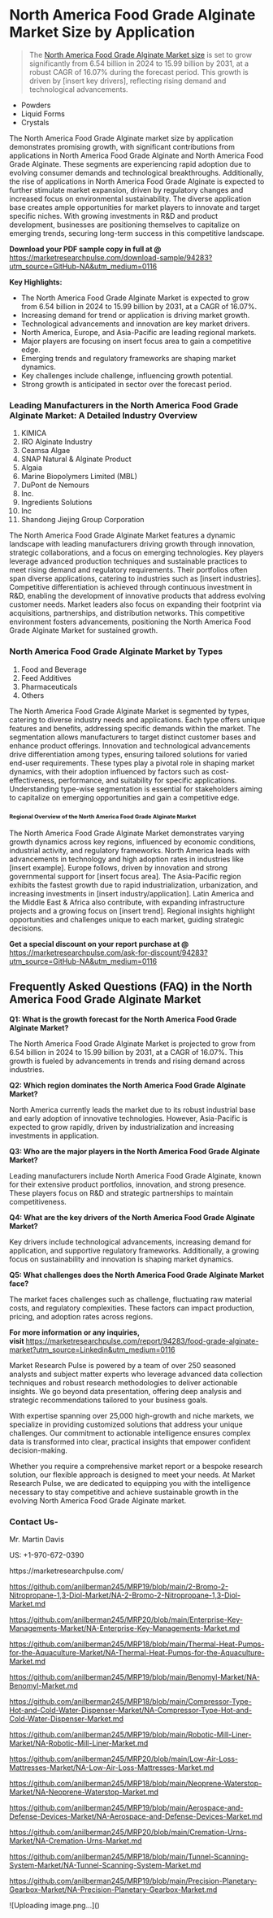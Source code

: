 <h1>North America Food Grade Alginate Market&nbsp;Size by Application</h1><blockquote><p>The <a href="https://marketresearchpulse.com/download-sample/94283?utm_source=GitHub-NA&amp;utm_medium=0116">North America Food Grade Alginate Market size</a> is set to grow significantly from 6.54 billion in 2024 to 15.99 billion by 2031, at a robust CAGR of 16.07% during the forecast period. This growth is driven by [insert key drivers], reflecting rising demand and technological advancements.</p></blockquote><ul><li>Powders<li> Liquid Forms<li> Crystals</li></ul><p>The North America Food Grade Alginate market size by application demonstrates promising growth, with significant contributions from applications in North America Food Grade Alginate and North America Food Grade Alginate. These segments are experiencing rapid adoption due to evolving consumer demands and technological breakthroughs. Additionally, the rise of applications in North America Food Grade Alginate is expected to further stimulate market expansion, driven by regulatory changes and increased focus on environmental sustainability. The diverse application base creates ample opportunities for market players to innovate and target specific niches. With growing investments in R&D and product development, businesses are positioning themselves to capitalize on emerging trends, securing long-term success in this competitive landscape.</p><p><strong>Download your PDF sample copy in full at @ </strong><a href="https://marketresearchpulse.com/download-sample/94283?utm_source=GitHub-NA&amp;utm_medium=0116">https://marketresearchpulse.com/download-sample/94283?utm_source=GitHub-NA&amp;utm_medium=0116</a></p><p><strong>Key Highlights: </strong></p><ul><li>The North America Food Grade Alginate Market is expected to grow from 6.54 billion in 2024 to 15.99 billion by 2031, at a CAGR of 16.07%.</li><li>Increasing demand for trend or application is driving market growth.</li><li>Technological advancements and innovation are key market drivers.</li><li>North America, Europe, and Asia-Pacific are leading regional markets.</li><li>Major players are focusing on insert focus area to gain a competitive edge.</li><li>Emerging trends and regulatory frameworks are shaping market dynamics.</li><li>Key challenges include challenge, influencing growth potential.</li><li>Strong growth is anticipated in sector over the forecast period.</li></ul><h3>Leading Manufacturers in the North America Food Grade Alginate Market: A Detailed Industry Overview</h3><ol><li>KIMICA</li><li>IRO Alginate Industry</li><li>Ceamsa Algae</li><li>SNAP Natural & Alginate Product</li><li>Algaia</li><li>Marine Biopolymers Limited (MBL)</li><li>DuPont de Nemours</li><li>Inc.</li><li>Ingredients Solutions</li><li>Inc</li><li>Shandong Jiejing Group Corporation</li></ol><div class="flex max-w-full flex-col flex-grow"><div class="min-h-8 text-message flex w-full flex-col items-end gap-2 whitespace-normal break-words [.text-message+&amp;]:mt-5" dir="auto" data-message-author-role="assistant" data-message-id="fd8432e4-4910-450d-b182-61b7bfb0a01f" data-message-model-slug="gpt-4o"><div class="flex w-full flex-col gap-1 empty:hidden first:pt-[3px]"><div class="markdown prose w-full break-words dark:prose-invert light"><p>The North America Food Grade Alginate Market features a dynamic landscape with leading manufacturers driving growth through innovation, strategic collaborations, and a focus on emerging technologies. Key players leverage advanced production techniques and sustainable practices to meet rising demand and regulatory requirements. Their portfolios often span diverse applications, catering to industries such as [insert industries]. Competitive differentiation is achieved through continuous investment in R&amp;D, enabling the development of innovative products that address evolving customer needs. Market leaders also focus on expanding their footprint via acquisitions, partnerships, and distribution networks. This competitive environment fosters advancements, positioning the North America Food Grade Alginate Market for sustained growth.</p></div></div></div></div><h3>North America Food Grade Alginate Market by Types</h3><ol><li>Food and Beverage<li> Feed Additives<li> Pharmaceuticals<li> Others</li></ol><div class="flex max-w-full flex-col flex-grow"><div class="min-h-8 text-message flex w-full flex-col items-end gap-2 whitespace-normal break-words [.text-message+&amp;]:mt-5" dir="auto" data-message-author-role="assistant" data-message-id="084470be-0bb7-4664-bddf-5156b4f41249" data-message-model-slug="gpt-4o-mini"><div class="flex w-full flex-col gap-1 empty:hidden first:pt-[3px]"><div class="markdown prose w-full break-words dark:prose-invert light"><p>The North America Food Grade Alginate Market is segmented by types, catering to diverse industry needs and applications. Each type offers unique features and benefits, addressing specific demands within the market. The segmentation allows manufacturers to target distinct customer bases and enhance product offerings. Innovation and technological advancements drive differentiation among types, ensuring tailored solutions for varied end-user requirements. These types play a pivotal role in shaping market dynamics, with their adoption influenced by factors such as cost-effectiveness, performance, and suitability for specific applications. Understanding type-wise segmentation is essential for stakeholders aiming to capitalize on emerging opportunities and gain a competitive edge.</p></div></div></div></div><h3><span style="font-size: 11px;">Regional Overview of the North America Food Grade Alginate Market</span></h3><div class="flex max-w-full flex-col flex-grow"><div class="min-h-8 text-message flex w-full flex-col items-end gap-2 whitespace-normal break-words [.text-message+&amp;]:mt-5" dir="auto" data-message-author-role="assistant" data-message-id="e9038762-ce64-4e30-91c9-9bd413514231" data-message-model-slug="gpt-4o-mini"><div class="flex w-full flex-col gap-1 empty:hidden first:pt-[3px]"><div class="markdown prose w-full break-words dark:prose-invert light"><p>The North America Food Grade Alginate Market demonstrates varying growth dynamics across key regions, influenced by economic conditions, industrial activity, and regulatory frameworks. North America leads with advancements in technology and high adoption rates in industries like [insert example]. Europe follows, driven by innovation and strong governmental support for [insert focus area]. The Asia-Pacific region exhibits the fastest growth due to rapid industrialization, urbanization, and increasing investments in [insert industry/application]. Latin America and the Middle East &amp; Africa also contribute, with expanding infrastructure projects and a growing focus on [insert trend]. Regional insights highlight opportunities and challenges unique to each market, guiding strategic decisions.</p></div></div></div></div><p><strong>Get a special discount on your report purchase at @ </strong><a href="https://marketresearchpulse.com/ask-for-discount/94283?utm_source=GitHub-NA&amp;utm_medium=0116">https://marketresearchpulse.com/ask-for-discount/94283?utm_source=GitHub-NA&amp;utm_medium=0116</a></p><h2>Frequently Asked Questions (FAQ) in the North America Food Grade Alginate Market</h2><p><strong>Q1: What is the growth forecast for the North America Food Grade Alginate Market?</strong></p><p>The North America Food Grade Alginate Market is projected to grow from 6.54 billion in 2024 to 15.99 billion by 2031, at a CAGR of 16.07%. This growth is fueled by advancements in trends and rising demand across industries.</p><p><strong>Q2: Which region dominates the North America Food Grade Alginate Market?</strong></p><p>North America currently leads the market due to its robust industrial base and early adoption of innovative technologies. However, Asia-Pacific is expected to grow rapidly, driven by industrialization and increasing investments in application.</p><p><strong>Q3: Who are the major players in the North America Food Grade Alginate Market?</strong></p><p>Leading manufacturers include North America Food Grade Alginate, known for their extensive product portfolios, innovation, and strong presence. These players focus on R&amp;D and strategic partnerships to maintain competitiveness.</p><p><strong>Q4: What are the key drivers of the North America Food Grade Alginate Market?</strong></p><p>Key drivers include technological advancements, increasing demand for application, and supportive regulatory frameworks. Additionally, a growing focus on sustainability and innovation is shaping market dynamics.</p><p><strong>Q5: What challenges does the North America Food Grade Alginate Market face?</strong></p><p>The market faces challenges such as challenge, fluctuating raw material costs, and regulatory complexities. These factors can impact production, pricing, and adoption rates across regions.</p><p><strong>For more information or any inquiries, visit&nbsp;</strong><a href="https://marketresearchpulse.com/report/94283/food-grade-alginate-market?utm_source=Linkedin&utm_medium=0116">https://marketresearchpulse.com/report/94283/food-grade-alginate-market?utm_source=Linkedin&utm_medium=0116</a></p><p>Market Research Pulse is powered by a team of over 250 seasoned analysts and subject matter experts who leverage advanced data collection techniques and robust research methodologies to deliver actionable insights. We go beyond data presentation, offering deep analysis and strategic recommendations tailored to your business goals.</p><p>With expertise spanning over 25,000 high-growth and niche markets, we specialize in providing customized solutions that address your unique challenges. Our commitment to actionable intelligence ensures complex data is transformed into clear, practical insights that empower confident decision-making.</p><p>Whether you require a comprehensive market report or a bespoke research solution, our flexible approach is designed to meet your needs. At Market Research Pulse, we are dedicated to equipping you with the intelligence necessary to stay competitive and achieve sustainable growth in the evolving North America Food Grade Alginate market.</p><h3><strong>Contact Us-</strong></h3><p>Mr. Martin Davis</p><p>US: +1-970-672-0390</p><p>https://marketresearchpulse.com/</p><p><a href="https://github.com/anilberman245/MRP19/blob/main/2-Bromo-2-Nitropropane-1,3-Diol-Market/NA-2-Bromo-2-Nitropropane-1,3-Diol-Market.md">https://github.com/anilberman245/MRP19/blob/main/2-Bromo-2-Nitropropane-1,3-Diol-Market/NA-2-Bromo-2-Nitropropane-1,3-Diol-Market.md</a></p><p><a href="https://github.com/anilberman245/MRP20/blob/main/Enterprise-Key-Managements-Market/NA-Enterprise-Key-Managements-Market.md">https://github.com/anilberman245/MRP20/blob/main/Enterprise-Key-Managements-Market/NA-Enterprise-Key-Managements-Market.md</a></p><p><a href="https://github.com/anilberman245/MRP18/blob/main/Thermal-Heat-Pumps-for-the-Aquaculture-Market/NA-Thermal-Heat-Pumps-for-the-Aquaculture-Market.md">https://github.com/anilberman245/MRP18/blob/main/Thermal-Heat-Pumps-for-the-Aquaculture-Market/NA-Thermal-Heat-Pumps-for-the-Aquaculture-Market.md</a></p><p><a href="https://github.com/anilberman245/MRP19/blob/main/Benomyl-Market/NA-Benomyl-Market.md">https://github.com/anilberman245/MRP19/blob/main/Benomyl-Market/NA-Benomyl-Market.md</a></p><p><a href="https://github.com/anilberman245/MRP18/blob/main/Compressor-Type-Hot-and-Cold-Water-Dispenser-Market/NA-Compressor-Type-Hot-and-Cold-Water-Dispenser-Market.md">https://github.com/anilberman245/MRP18/blob/main/Compressor-Type-Hot-and-Cold-Water-Dispenser-Market/NA-Compressor-Type-Hot-and-Cold-Water-Dispenser-Market.md</a></p><p><a href="https://github.com/anilberman245/MRP19/blob/main/Robotic-Mill-Liner-Market/NA-Robotic-Mill-Liner-Market.md">https://github.com/anilberman245/MRP19/blob/main/Robotic-Mill-Liner-Market/NA-Robotic-Mill-Liner-Market.md</a></p><p><a href="https://github.com/anilberman245/MRP20/blob/main/Low-Air-Loss-Mattresses-Market/NA-Low-Air-Loss-Mattresses-Market.md">https://github.com/anilberman245/MRP20/blob/main/Low-Air-Loss-Mattresses-Market/NA-Low-Air-Loss-Mattresses-Market.md</a></p><p><a href="https://github.com/anilberman245/MRP18/blob/main/Neoprene-Waterstop-Market/NA-Neoprene-Waterstop-Market.md">https://github.com/anilberman245/MRP18/blob/main/Neoprene-Waterstop-Market/NA-Neoprene-Waterstop-Market.md</a></p><p><a href="https://github.com/anilberman245/MRP19/blob/main/Aerospace-and-Defense-Devices-Market/NA-Aerospace-and-Defense-Devices-Market.md">https://github.com/anilberman245/MRP19/blob/main/Aerospace-and-Defense-Devices-Market/NA-Aerospace-and-Defense-Devices-Market.md</a></p><p><a href="https://github.com/anilberman245/MRP20/blob/main/Cremation-Urns-Market/NA-Cremation-Urns-Market.md">https://github.com/anilberman245/MRP20/blob/main/Cremation-Urns-Market/NA-Cremation-Urns-Market.md</a></p><p><a href="https://github.com/anilberman245/MRP18/blob/main/Tunnel-Scanning-System-Market/NA-Tunnel-Scanning-System-Market.md">https://github.com/anilberman245/MRP18/blob/main/Tunnel-Scanning-System-Market/NA-Tunnel-Scanning-System-Market.md</a></p><p><a href="https://github.com/anilberman245/MRP19/blob/main/Precision-Planetary-Gearbox-Market/NA-Precision-Planetary-Gearbox-Market.md">https://github.com/anilberman245/MRP19/blob/main/Precision-Planetary-Gearbox-Market/NA-Precision-Planetary-Gearbox-Market.md</a></p>
![Uploading image.png…]()
